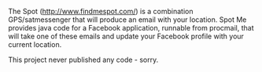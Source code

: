 The Spot (http://www.findmespot.com/) is a combination GPS/satmessenger that will produce an email with your location.  Spot Me provides java code for a Facebook application, runnable from procmail, that will take one of these emails and update your Facebook profile with your current location.

This project never published any code - sorry.
